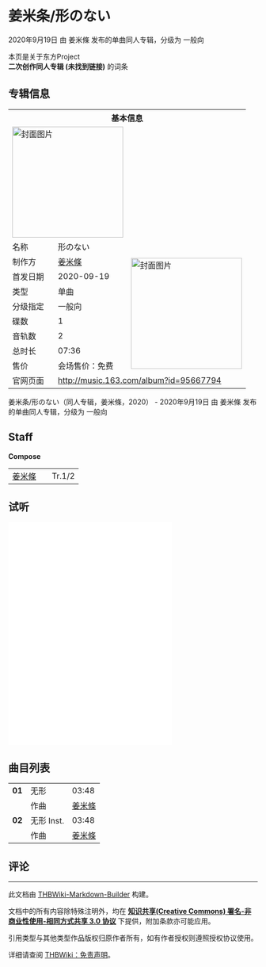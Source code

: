 # 姜米条/形のない

<!-- source html: G:\repos\THBWiki-Markdown-Builder\THBWikiMarkdown\Temp\main\c\c4\ns0%3A%E5%A7%9C%E7%B1%B3%E6%9D%A1%2F%E5%BD%A2%E3%81%AE%E3%81%AA%E3%81%84.html -->

2020年9月19日 由 姜米條  发布的单曲同人专辑，分级为 一般向

本页是关于东方Project  
 **二次创作同人专辑 (未找到链接)** 的词条

## 专辑信息

<table><tbody><tr><th colspan="3">基本信息</th></tr><tr><td class="cover-artwork-mobile" colspan="2"><a href="./文件-姜米条／形のない封面.png.md" class="image" title="封面图片"><img alt="封面图片" src="https://upload.thwiki.cc/thumb/a/a0/%E5%A7%9C%E7%B1%B3%E6%9D%A1%EF%BC%8F%E5%BD%A2%E3%81%AE%E3%81%AA%E3%81%84%E5%B0%81%E9%9D%A2.png/224px-%E5%A7%9C%E7%B1%B3%E6%9D%A1%EF%BC%8F%E5%BD%A2%E3%81%AE%E3%81%AA%E3%81%84%E5%B0%81%E9%9D%A2.png" decoding="async" loading="lazy" width="224" height="224" srcset="https://upload.thwiki.cc/thumb/a/a0/%E5%A7%9C%E7%B1%B3%E6%9D%A1%EF%BC%8F%E5%BD%A2%E3%81%AE%E3%81%AA%E3%81%84%E5%B0%81%E9%9D%A2.png/336px-%E5%A7%9C%E7%B1%B3%E6%9D%A1%EF%BC%8F%E5%BD%A2%E3%81%AE%E3%81%AA%E3%81%84%E5%B0%81%E9%9D%A2.png 1.5x, https://upload.thwiki.cc/thumb/a/a0/%E5%A7%9C%E7%B1%B3%E6%9D%A1%EF%BC%8F%E5%BD%A2%E3%81%AE%E3%81%AA%E3%81%84%E5%B0%81%E9%9D%A2.png/448px-%E5%A7%9C%E7%B1%B3%E6%9D%A1%EF%BC%8F%E5%BD%A2%E3%81%AE%E3%81%AA%E3%81%84%E5%B0%81%E9%9D%A2.png 2x" data-file-width="800" data-file-height="800"></a></td>
</tr><tr><td class="label">名称</td><td colspan="2"> 形のない </td></tr><tr><td class="label">制作方</td><td><a href="./姜米條.md" title="姜米條">姜米條</a></td><td class="cover-artwork" rowspan="8" style="min-width:224px;"><a href="./文件-姜米条／形のない封面.png.md" class="image" title="封面图片"><img alt="封面图片" src="https://upload.thwiki.cc/thumb/a/a0/%E5%A7%9C%E7%B1%B3%E6%9D%A1%EF%BC%8F%E5%BD%A2%E3%81%AE%E3%81%AA%E3%81%84%E5%B0%81%E9%9D%A2.png/224px-%E5%A7%9C%E7%B1%B3%E6%9D%A1%EF%BC%8F%E5%BD%A2%E3%81%AE%E3%81%AA%E3%81%84%E5%B0%81%E9%9D%A2.png" decoding="async" loading="lazy" width="224" height="224" srcset="https://upload.thwiki.cc/thumb/a/a0/%E5%A7%9C%E7%B1%B3%E6%9D%A1%EF%BC%8F%E5%BD%A2%E3%81%AE%E3%81%AA%E3%81%84%E5%B0%81%E9%9D%A2.png/336px-%E5%A7%9C%E7%B1%B3%E6%9D%A1%EF%BC%8F%E5%BD%A2%E3%81%AE%E3%81%AA%E3%81%84%E5%B0%81%E9%9D%A2.png 1.5x, https://upload.thwiki.cc/thumb/a/a0/%E5%A7%9C%E7%B1%B3%E6%9D%A1%EF%BC%8F%E5%BD%A2%E3%81%AE%E3%81%AA%E3%81%84%E5%B0%81%E9%9D%A2.png/448px-%E5%A7%9C%E7%B1%B3%E6%9D%A1%EF%BC%8F%E5%BD%A2%E3%81%AE%E3%81%AA%E3%81%84%E5%B0%81%E9%9D%A2.png 2x" data-file-width="800" data-file-height="800"></a></td>
</tr><tr><td class="label">首发日期</td><td>2020-09-19</td></tr><tr><td class="label">类型</td><td>单曲</td></tr><tr><td class="label">分级指定</td><td>一般向</td></tr><tr><td class="label">碟数</td><td>1</td></tr><tr><td class="label">音轨数</td><td>2</td></tr><tr><td class="label">总时长</td><td>07:36</td></tr><tr><td class="label">售价</td><td>会场售价：免费</td></tr>
<tr><td class="label">官网页面</td><td colspan="2"><a rel="nofollow" class="external free" href="http://music.163.com/album?id=95667794">http://music.163.com/album?id=95667794</a></td></tr></tbody></table>

姜米条/形のない（同人专辑，姜米條，2020） - 2020年9月19日 由 姜米條  发布的单曲同人专辑，分级为 一般向

## Staff
  
 **Compose**   

<table><tbody><tr><td><a href="./姜米條.md" title="姜米條">姜米條</a></td><td></td><td>Tr.1/2</td></tr></tbody></table>



## 试听
  
<iframe width="330" height="450" scrolling="no" frameborder="no" marginwidth="0" marginheight="0" sandbox="allow-scripts allow-same-origin" src="//music.163.com/outchain/player?type=1&amp;id=95667794&amp;height=430"></iframe>

  


## 曲目列表

<table><tbody><tr><td id="1" class="infoYL"><b>01</b></td><td id="无形" colspan="2" class="title">无形<span class="thcsearchlinks"><a rel="nofollow" class="external text" href="https://cd.thwiki.cc?arrange=姜米條&amp;fromwiki=姜米条/形のない"><span title="搜索相似同人曲"></span></a></span></td><td class="time">03:48</td></tr><tr><td class="left"></td><td class="label">作曲</td><td class="text" colspan="2"><a href="./姜米條.md" title="姜米條">姜米條</a><span class="thcsearchlinks"><a rel="nofollow" class="external text" href="https://cd.thwiki.cc?arrange=，姜米條&amp;fromwiki=姜米条/形のない"><span></span></a></span></td></tr>
<tr><td id="2" class="infoYL"><b>02</b></td><td id="无形_Inst." colspan="2" class="title">无形 Inst.<span class="thcsearchlinks"><a rel="nofollow" class="external text" href="https://cd.thwiki.cc?arrange=姜米條&amp;fromwiki=姜米条/形のない"><span title="搜索相似同人曲"></span></a></span></td><td class="time">03:48</td></tr><tr><td class="left"></td><td class="label">作曲</td><td class="text" colspan="2"><a href="./姜米條.md" title="姜米條">姜米條</a><span class="thcsearchlinks"><a rel="nofollow" class="external text" href="https://cd.thwiki.cc?arrange=，姜米條&amp;fromwiki=姜米条/形のない"><span></span></a></span></td></tr></tbody></table>



## 评论




---

此文档由 [THBWiki-Markdown-Builder](https://github.com/Delsin-Yu/THBWiki-Markdown-Builder) 构建。

文档中的所有内容除特殊注明外，均在 [**知识共享(Creative Commons) 署名-非商业性使用-相同方式共享 3.0 协议**](https://creativecommons.org/licenses/by-sa/3.0/deed.zh-hans) 下提供，附加条款亦可能应用。

引用类型与其他类型作品版权归原作者所有，如有作者授权则遵照授权协议使用。

详细请查阅 [THBWiki：免责声明](https://thbwiki.cc/THBWiki:%E5%85%8D%E8%B4%A3%E5%A3%B0%E6%98%8E)。

